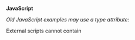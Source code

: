 **JavaScript**

_Old JavaScript examples may use a type attribute: <script type="text/javascript">.
The type attribute is not required. JavaScript is the default scripting language in HTML._

Scripts can be placed in the <body>, or in the <head> section of an HTML page, or in both.

_Placing scripts at the bottom of the <body> element improves the display speed, because script interpretation slows down the display._
  
External scripts are practical when the same code is used in many different web pages. JavaScript files have the file extension **.js.**
To use an external script, put the name of the script file in the src (source) attribute of a <script> tag:
  
_Example: <script src="myScript.js"></script>_

External scripts cannot contain <script> tags.
  
Placing scripts in external files has some advantages:
1) It separates HTML and code
2) It makes HTML and JavaScript easier to read and maintain
3) Cached JavaScript files can speed up page loads
